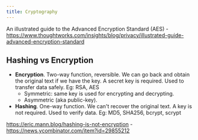 ```yaml
---
title: Cryptography
---
```


An illustrated guide to the Advanced Encryption Standard (AES) - https://www.thoughtworks.com/insights/blog/privacy/illustrated-guide-advanced-encryption-standard

## Hashing vs Encryption

- **Encryption**. Two-way function, reversible. We can go back and obtain the original text if we have the key. A secret key is required. Used to transfer data safely. Eg: RSA, AES
  - Symmetric: same key is used for encrypting and decrypting.
  - Asymmetric (aka public-key).
- **Hashing**. One-way function. We can't recover the original text. A key is not required. Used to verify data. Eg: MD5, SHA256, bcrypt, scrypt

https://eric.mann.blog/hashing-is-not-encryption - https://news.ycombinator.com/item?id=29855212
